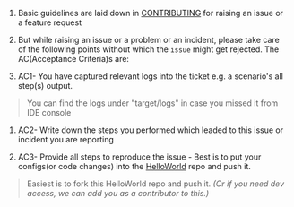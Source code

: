 1. Basic guidelines are laid down in [CONTRIBUTING](https://github.com/authorjapps/zerocode/blob/master/CONTRIBUTING.md) for raising an issue or a feature request
1. But while raising an issue or a problem or an incident, please take care of the following points without which the `issue` might get rejected. The AC(Acceptance Criteria)s are:

1. AC1- You have captured relevant logs into the ticket e.g. a scenario's all step(s) output. 
> You can find the logs under "target/logs" in case you missed it from IDE console

1. AC2- Write down the steps you performed which leaded to this issue or incident you are reporting

1. AC3- Provide all steps to reproduce the issue - Best is to put your configs(or code changes) into the [HelloWorld](https://github.com/authorjapps/zerocode-hello-world) repo and push it.

> Easiest is to fork this HelloWorld repo and push it. 
_(Or if you need dev access, we can add you as a contributor to this.)_
